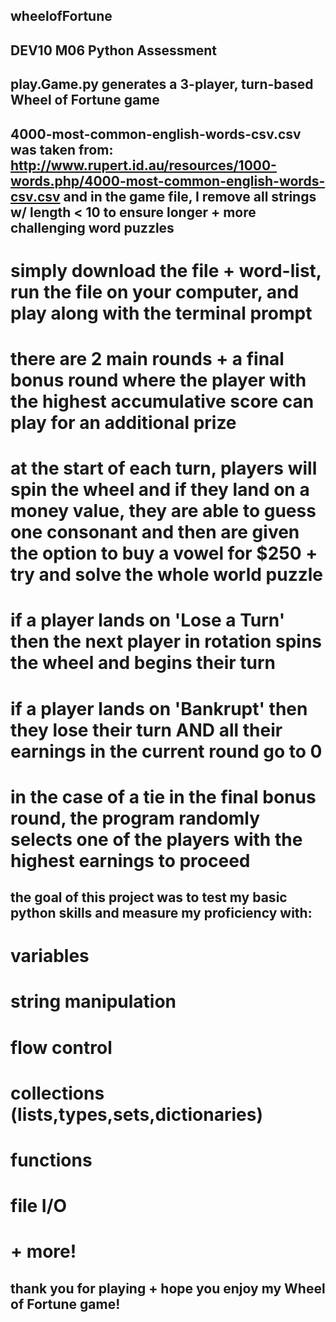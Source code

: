 ## wheelofFortune
## DEV10 M06 Python Assessment

## play.Game.py generates a 3-player, turn-based Wheel of Fortune game
## 4000-most-common-english-words-csv.csv was taken from: http://www.rupert.id.au/resources/1000-words.php/4000-most-common-english-words-csv.csv and in the game file, I remove all strings w/ length < 10 to ensure longer + more challenging word puzzles
# simply download the file + word-list, run the file on your computer, and play along with the terminal prompt
# there are 2 main rounds + a final bonus round where the player with the highest accumulative score can play for an additional prize
# at the start of each turn, players will spin the wheel and if they land on a money value, they are able to guess one consonant and then are given the option to buy a vowel for $250 + try and solve the whole world puzzle
# if a player lands on 'Lose a Turn' then the next player in rotation spins the wheel and begins their turn
# if a player lands on 'Bankrupt' then they lose their turn AND all their earnings in the current round go to 0
# in the case of a tie in the final bonus round, the program randomly selects one of the players with the highest earnings to proceed

## the goal of this project was to test my basic python skills and measure my proficiency with:
# variables
# string manipulation
# flow control
# collections (lists,types,sets,dictionaries)
# functions
# file I/O
# + more!

## thank you for playing + hope you enjoy my Wheel of Fortune game!
